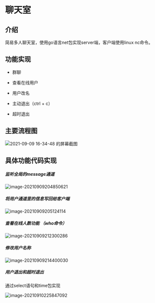 # 聊天室



## 介绍

简易多人聊天室，使用go语言net包实现server端，客户端使用linux nc命令。

## 功能实现

- 群聊

- 查看在线用户

- 用户改名

- 主动退出（ctrl + c）

- 超时退出

  



## 主要流程图



![2021-09-09 16-34-48 的屏幕截图](https://gitee.com/CJ-cooper6/picgo/raw/master/2021-09-09%2016-34-48%20%E7%9A%84%E5%B1%8F%E5%B9%95%E6%88%AA%E5%9B%BE.png)

## 具体功能代码实现

##### 监听全局的message通道

![image-20210909204850621](https://gitee.com/CJ-cooper6/picgo/raw/master/image-20210909204850621.png)



##### 将用户通道里的信息写回给客户端

![image-20210909205124114](https://gitee.com/CJ-cooper6/picgo/raw/master/image-20210909205124114.png)



##### 查看在线人数功能 （who命令）

![image-20210909212300286](https://gitee.com/CJ-cooper6/picgo/raw/master/image-20210909212300286.png)



##### 修改用户名称

![image-20210909214400030](https://gitee.com/CJ-cooper6/picgo/raw/master/image-20210909214400030.png)



##### 用户退出和超时退出

通过select语句和time包实现

![image-20210910225847092](https://gitee.com/CJ-cooper6/picgo/raw/master/image-20210910225847092.png)